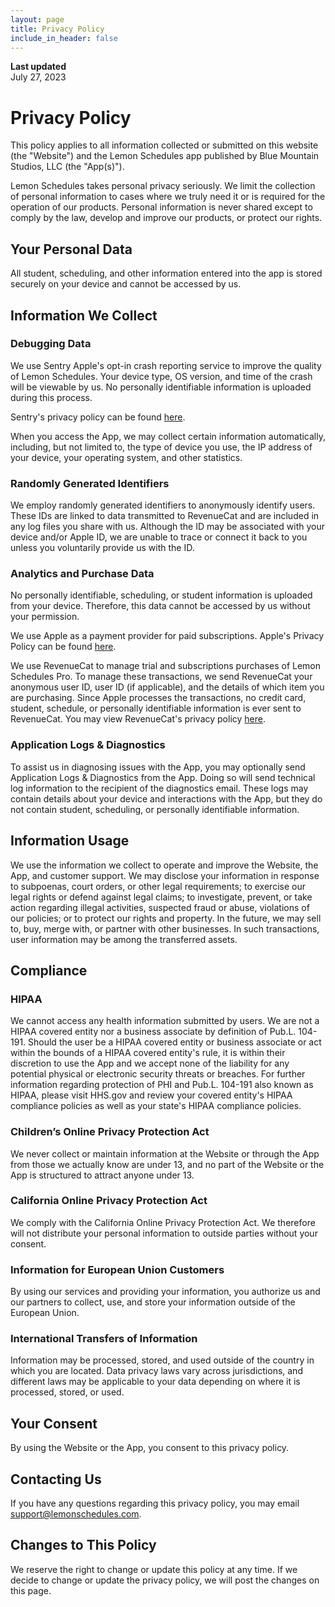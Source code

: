 ```yaml
---
layout: page
title: Privacy Policy
include_in_header: false
---
```


**Last updated**  
July 27, 2023

# Privacy Policy

This policy applies to all information collected or submitted on this website (the "Website") and the Lemon Schedules app published by Blue Mountain Studios, LLC (the "App(s)").

Lemon Schedules takes personal privacy seriously. We limit the collection of personal information to cases where we truly need it or is required for the operation of our products. Personal information is never shared except to comply by the law, develop and improve our products, or protect our rights.

## Your Personal Data
All student, scheduling, and other information entered into the app is stored securely on your device and cannot be accessed by us.

## Information We Collect
### Debugging Data
We use Sentry Apple's opt-in crash reporting service to improve the quality of Lemon Schedules. Your device type, OS version, and time of the crash will be viewable by us. No personally identifiable information is uploaded during this process.

Sentry's privacy policy can be found [here](https://sentry.io/privacy/).

When you access the App, we may collect certain information automatically, including, but not limited to, the type of device you use, the IP address of your device, your operating system, and other statistics.

### Randomly Generated Identifiers
We employ randomly generated identifiers to anonymously identify users. These IDs are linked to data transmitted to RevenueCat and are included in any log files you share with us. Although the ID may be associated with your device and/or Apple ID, we are unable to trace or connect it back to you unless you voluntarily provide us with the ID.

### Analytics and Purchase Data
No personally identifiable, scheduling, or student information is uploaded from your device. Therefore, this data cannot be accessed by us without your permission.

We use Apple as a payment provider for paid subscriptions. Apple's Privacy Policy can be found [here](https://www.apple.com/legal/privacy/en-ww/).

We use RevenueCat to manage trial and subscriptions purchases of Lemon Schedules Pro. To manage these transactions, we send RevenueCat your anonymous user ID, user ID (if applicable), and the details of which item you are purchasing. Since Apple processes the transactions, no credit card, student, schedule, or personally identifiable information is ever sent to RevenueCat. You may view RevenueCat's privacy policy [here](https://www.revenuecat.com/privacy/).

### Application Logs & Diagnostics
To assist us in diagnosing issues with the App, you may optionally send Application Logs & Diagnostics from the App. Doing so will send technical log information to the recipient of the diagnostics email. These logs may contain details about your device and interactions with the App, but they do not contain student, scheduling, or personally identifiable information.

## Information Usage
We use the information we collect to operate and improve the Website, the App, and customer support. We may disclose your information in response to subpoenas, court orders, or other legal requirements; to exercise our legal rights or defend against legal claims; to investigate, prevent, or take action regarding illegal activities, suspected fraud or abuse, violations of our policies; or to protect our rights and property. In the future, we may sell to, buy, merge with, or partner with other businesses. In such transactions, user information may be among the transferred assets.

## Compliance

### HIPAA
We cannot access any health information submitted by users. We are not a HIPAA covered entity nor a business associate by definition of Pub.L. 104-191. Should the user be a HIPAA covered entity or business associate or act within the bounds of a HIPAA covered entity's rule, it is within their discretion to use the App and we accept none of the liability for any potential physical or electronic security threats or breaches. For further information regarding protection of PHI and Pub.L. 104-191 also known as HIPAA, please visit HHS.gov and review your covered entity's HIPAA compliance policies as well as your state's HIPAA compliance policies.

### Children’s Online Privacy Protection Act
We never collect or maintain information at the Website or through the App from those we actually know are under 13, and no part of the Website or the App is structured to attract anyone under 13.

### California Online Privacy Protection Act
We comply with the California Online Privacy Protection Act. We therefore will not distribute your personal information to outside parties without your consent.

### Information for European Union Customers
By using our services and providing your information, you authorize us and our partners to collect, use, and store your information outside of the European Union.

### International Transfers of Information
Information may be processed, stored, and used outside of the country in which you are located. Data privacy laws vary across jurisdictions, and different laws may be applicable to your data depending on where it is processed, stored, or used.

## Your Consent
By using the Website or the App, you consent to this privacy policy.

## Contacting Us
If you have any questions regarding this privacy policy, you may email [support@lemonschedules.com](mailto:support@lemonschedules.com).

## Changes to This Policy
We reserve the right to change or update this policy at any time. If we decide to change or update the privacy policy, we will post the changes on this page.